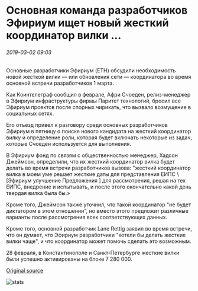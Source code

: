 # Основная команда разработчиков Эфириум ищет новый жесткий координатор вилки ...

###### 2019-03-02 09:03

Основные разработчики Эфириум (ETH) обсудили необходимость новой жесткой вилки — или обновления сети — координатора во время основной встречи разработчиков 1 марта.

Как Коинтелеграф сообщил в феврале, Афри Счоеден, релиз-менеджер в Эфириум инфраструктуры фирмы Паритет технологий, бросил все Эфириум проектов после спорных чирикать, что вызвало возмущение в социальных сетях.

Его отъезд привел к разговору среди основных разработчиков Эфириум в пятницу о поиске нового кандидата на жесткий координатор вилку и определение роли, которая будет включать некоторые из задач, которые Счоеден используется для выполнения.

В Эфириум фонд по связям с общественностью менеджер, Хадсон Джеймсон, определили, что их жесткий координатор вилка будет делать во время встречи разработчиков вызова: "жесткий координатор вилка в моем уме решает жесткие даты для представления ЕИПС \ [Эфириум улучшение Предложения \] для рассмотрения, решая на тех ЕИПС, внедрение и испытывать, и после этого окончательно какой день твердая вилка была бы.»

Кроме того, Джеймсон также уточнил, что такой координатор "не будет диктатором в этом отношении", но вместо этого предложит различные варианты после рассмотрения всех соответствующих данных.

Кроме того, основной разработчик Lane Rettig заявил во время встречи, что он думает, что Эфириум разработчики "хотели бы делать жесткие вилки чаще", и что координатор может помочь сделать это возможным.

28 февраля, в Константинополе и Санкт-Петербурге жесткие вилки были успешно активированы на блоке 7 280 000.

[Original source](https://cointelegraph.com/news/ethereums-core-dev-team-is-searching-for-a-new-hard-fork-coordinator)

![stats](https://c.statcounter.com/11760860/0/a89fa40b/1/ "stats")